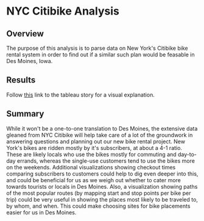 # NYC Citibike Analysis

## Overview

The purpose of this analysis is to parse data on New York's Citibike bike rental system in order to find out if a similar such plan would be feasable in Des Moines, Iowa.

## Results

Follow [this](https://public.tableau.com/app/profile/dan23488749/viz/nyc_citi_bike_16328101212590/NYCCitibikeAnalysis?publish=yes) link to the tableau story for a visual explanation.

## Summary

While it won't be a one-to-one translation to Des Moines, the extensive data gleaned from NYC Citibike will help take care of a lot of the groundwork in answering questions and planning out our new bike rental project. New York's bikes are ridden mostly by it's subscribers, at about a 4-1 ratio. These are likely locals who use the bikes mostly for commuting and day-to-day errands, whereas the single-use customers tend to use the bikes more on the weekends. Additional visualizations showing checkout times comparing subscribers to customers could help to dig even deeper into this, and could be beneficial for us as we weigh out whether to cater more towards tourists or locals in Des Moines. Also, a visualization showing paths of the most popular routes (by mapping start and stop points per bike per trip) could be very useful in showing the places most likely to be traveled to, by whom, and when. This could make choosing sites for bike placements easier for us in Des Moines.
